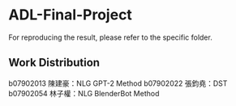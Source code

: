# ADL-Final-Project

For reproducing the result, please refer to the specific folder.

## Work Distribution

b07902013 陳建豪：NLG GPT-2 Method
b07902022 張鈞堯：DST
b07902054 林子權：NLG BlenderBot Method
